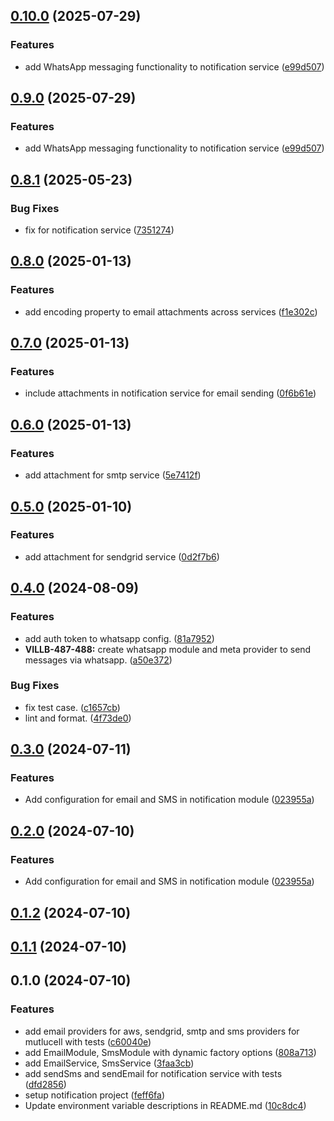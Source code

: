 

## [0.10.0](https://github.com/BrewInteractive/nestjs-notification-module/compare/v0.8.1...v0.10.0) (2025-07-29)


### Features

* add WhatsApp messaging functionality to notification service ([e99d507](https://github.com/BrewInteractive/nestjs-notification-module/commit/e99d507214ceda3280a375e69063a53f4ad9d5e4))

## [0.9.0](https://github.com/BrewInteractive/nestjs-notification-module/compare/v0.8.1...v0.9.0) (2025-07-29)


### Features

* add WhatsApp messaging functionality to notification service ([e99d507](https://github.com/BrewInteractive/nestjs-notification-module/commit/e99d507214ceda3280a375e69063a53f4ad9d5e4))

## [0.8.1](https://github.com/BrewInteractive/nestjs-notification-module/compare/v0.8.0...v0.8.1) (2025-05-23)


### Bug Fixes

* fix for notification service ([7351274](https://github.com/BrewInteractive/nestjs-notification-module/commit/7351274c09e250e0e65c5c957e1ea8ca1569c822))

## [0.8.0](https://github.com/BrewInteractive/nestjs-notification-module/compare/v0.7.0...v0.8.0) (2025-01-13)


### Features

* add encoding property to email attachments across services ([f1e302c](https://github.com/BrewInteractive/nestjs-notification-module/commit/f1e302ce58a50e2efb890349199565407b6c0bd5))

## [0.7.0](https://github.com/BrewInteractive/nestjs-notification-module/compare/v0.6.0...v0.7.0) (2025-01-13)


### Features

* include attachments in notification service for email sending ([0f6b61e](https://github.com/BrewInteractive/nestjs-notification-module/commit/0f6b61e3e9c7955025dfc2433f108ef1482d08c1))

## [0.6.0](https://github.com/BrewInteractive/nestjs-notification-module/compare/v0.5.0...v0.6.0) (2025-01-13)


### Features

* add attachment for smtp service ([5e7412f](https://github.com/BrewInteractive/nestjs-notification-module/commit/5e7412f0ae1513449209d7623caec13af540e77d))

## [0.5.0](https://github.com/BrewInteractive/nestjs-notification-module/compare/v0.4.0...v0.5.0) (2025-01-10)


### Features

* add attachment for sendgrid service ([0d2f7b6](https://github.com/BrewInteractive/nestjs-notification-module/commit/0d2f7b65b302e646f4deab83c0b35710cff36e57))

## [0.4.0](https://github.com/BrewInteractive/nestjs-notification-module/compare/v0.3.0...v0.4.0) (2024-08-09)


### Features

* add auth token to whatsapp config. ([81a7952](https://github.com/BrewInteractive/nestjs-notification-module/commit/81a79524e702242bf56a6c8dc9bdfc2e083a1128))
* **VILLB-487-488:** create whatsapp module and meta provider to send messages via whatsapp. ([a50e372](https://github.com/BrewInteractive/nestjs-notification-module/commit/a50e372fb1df766e58bc4ea5c81572e8f208c7e8))


### Bug Fixes

* fix test case. ([c1657cb](https://github.com/BrewInteractive/nestjs-notification-module/commit/c1657cba345cb45c787ac86578cd95745a552e4e))
* lint and format. ([4f73de0](https://github.com/BrewInteractive/nestjs-notification-module/commit/4f73de054504381b1481f3fc5b0797977ece78fa))

## [0.3.0](https://github.com/BrewInteractive/nestjs-notification-module/compare/v0.1.2...v0.3.0) (2024-07-11)


### Features

* Add configuration for email and SMS in notification module ([023955a](https://github.com/BrewInteractive/nestjs-notification-module/commit/023955ad271825a5f3bb5bfcb4d59491427ee395))

## [0.2.0](https://github.com/BrewInteractive/nestjs-notification-module/compare/v0.1.2...v0.2.0) (2024-07-10)


### Features

* Add configuration for email and SMS in notification module ([023955a](https://github.com/BrewInteractive/nestjs-notification-module/commit/023955ad271825a5f3bb5bfcb4d59491427ee395))

## [0.1.2](https://github.com/BrewInteractive/nestjs-notification-module/compare/v0.1.1...v0.1.2) (2024-07-10)

## [0.1.1](https://github.com/BrewInteractive/nestjs-notification-module/compare/v0.1.0...v0.1.1) (2024-07-10)

## 0.1.0 (2024-07-10)


### Features

* add email providers for aws, sendgrid, smtp and sms providers for mutlucell with tests ([c60040e](https://github.com/BrewInteractive/nestjs-notification-module/commit/c60040ecaebad186a0b258b9551e94fae5656209))
* add EmailModule, SmsModule with dynamic factory options ([808a713](https://github.com/BrewInteractive/nestjs-notification-module/commit/808a71346995f0870d8bf7bbcb15eb4a0643df4d))
* add EmailService, SmsService ([3faa3cb](https://github.com/BrewInteractive/nestjs-notification-module/commit/3faa3cb3dcb8ef8c46b5af210c3de94afd3a2abe))
* add sendSms and sendEmail for notification service with tests ([dfd2856](https://github.com/BrewInteractive/nestjs-notification-module/commit/dfd285638c02439360e14d27ec054acc10043916))
* setup notification project ([feff6fa](https://github.com/BrewInteractive/nestjs-notification-module/commit/feff6fa22d005ad091cdf4dfeda3ea6b21a2bde6))
* Update environment variable descriptions in README.md ([10c8dc4](https://github.com/BrewInteractive/nestjs-notification-module/commit/10c8dc40231cabe9f7081ba67767c7cc7f7cf2dc))
